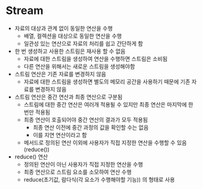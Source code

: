 # Stream 
- 자료의 대상과 관계 없이 동일한 연산을 수행
  - 배열, 컬렉션을 대상으로 동일한 연산을 수행
  - 일관성 있는 연산으로 자료의 처리를 쉽고 간단하게 함
- 한 번 생성하고 사용한 스트림은 재사용 할 수 없음
  - 자료에 대한 스트림을 생성하여 연산을 수행하면 스트림은 소비됨
  - 다른 연산을 위해서는 새로운 스트림을 생성해야함
- 스트림 연산은 기존 자료를 변경하지 않음
  - 자료에 대한 스트림을 생성하면 별도의 메모리 공간을 사용하기 때문에 기존 자료를 변경하지 않음
- 스트림 연산은 중간 연산과 최종 연산으로 구분됨
  - 스트림에 대한 중간 연산은 여러개 적용될 수 있지만 최종 연산은 마지막에 한 번만 적용됨
  - 최종 연산이 호출되어야 중간 연산의 결과가 모두 적용됨
    - 최종 연산 이전에 중간 과정의 값을 확인할 수는 없음
    - 이를 지연 연산이라고 함
  - 메서드로 정의된 연산 이외에 사용자가 직접 지정한 연산을 수행할 수 있음(reduce())
- reduce() 연산
  - 정의된 연산이 아닌 사용자가 직접 지정한 연산을 수행
  - 최종 연산으로 스트림 요소를 소모하여 연산 수행
  - reduce(초기값, 람다식(각 요소가 수행해야할 기능)) 의 형태로 사용